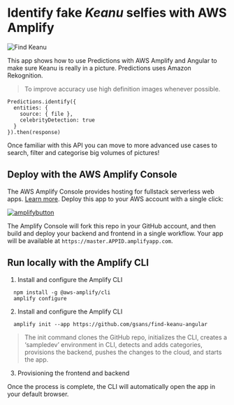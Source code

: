 # Identify fake *Keanu* selfies with AWS Amplify

![Find Keanu](https://i.imgur.com/mIhPGXf.png "Find Keanu")

This app shows how to use Predictions with AWS Amplify and Angular to make sure Keanu is really in a picture. Predictions uses Amazon Rekognition.

> To improve accuracy use high definition images whenever possible.

```
Predictions.identify({
  entities: {
    source: { file },
    celebrityDetection: true
  }
}).then(response)
```


Once familiar with this API you can move to more advanced use cases to search, filter and categorise big volumes of pictures!

## Deploy with the AWS Amplify Console

The AWS Amplify Console provides hosting for fullstack serverless web apps. [Learn more](https://console.amplify.aws). Deploy this app to your AWS account with a single click:

[![amplifybutton](https://oneclick.amplifyapp.com/button.svg)](https://console.aws.amazon.com/amplify/home#/deploy?repo=https://github.com/gsans/find-keanu-angular)

The Amplify Console will fork this repo in your GitHub account, and then build and deploy your backend and frontend in a single workflow. Your app will be available at `https://master.APPID.amplifyapp.com`.

## Run locally with the Amplify CLI

1. Install and configure the Amplify CLI

```
  npm install -g @aws-amplify/cli
  amplify configure
```

2. Install and configure the Amplify CLI

```
  amplify init --app https://github.com/gsans/find-keanu-angular
```
  
>The init command clones the GitHub repo, initializes the CLI, creates a ‘sampledev’ environment in CLI, detects and adds categories, provisions the backend, pushes the changes to the cloud, and starts the app.

3. Provisioning the frontend and backend

Once the process is complete, the CLI will automatically open the app in your default browser.